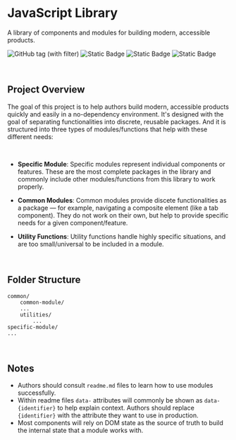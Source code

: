 # JavaScript Library
A library of components and modules for building modern, accessible products.

![GitHub tag (with filter)](https://img.shields.io/github/v/tag/njeleniauskas/jslib?color=27B17E)
![Static Badge](https://img.shields.io/badge/Language-JavaScript-%232C67BF)
![Static Badge](https://img.shields.io/badge/Format-Modules-%232C67BF)
![Static Badge](https://img.shields.io/badge/License-MIT-%232C67BF)


<br>


## Project Overview
The goal of this project is to help authors build modern, accessible products quickly and easily in a no-dependency environment. It's designed with the goal of separating functionalities into discrete, reusable packages. And it is structured into three types of modules/functions that help with these different needs:

<br>

- **Specific Module**:
Specific modules represent individual components or features. These are the most complete packages in the library and commonly include other modules/functions from this library to work properly.

- **Common Modules**:
Common modules provide discete functionalities as a package — for example, navigating a composite element (like a tab component). They do not work on their own, but help to provide specific needs for a given component/feature.

- **Utility Functions**:
Utility functions handle highly specific situations, and are too small/universal to be included in a module.

<br>

## Folder Structure
```
common/
	common-module/
	...
	utilities/
		...
specific-module/
...
```

<br>

## Notes
- Authors should consult `readme.md` files to learn how to use modules successfully.
- Within readme files `data-` attributes will commonly be shown as `data-{identifier}` to help explain context. Authors should replace `{identifier}` with the attribute they want to use in production.
- Most components will rely on DOM state as the source of truth to build the internal state that a module works with.
